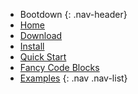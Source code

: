 * Bootdown {: .nav-header}
* [Home](/home)
* [Download](/download)
* [Install](/install)
* [Quick Start](/quick_start)
* [Fancy Code Blocks](/code_blocks)
* [Examples](/download)
{: .nav .nav-list}